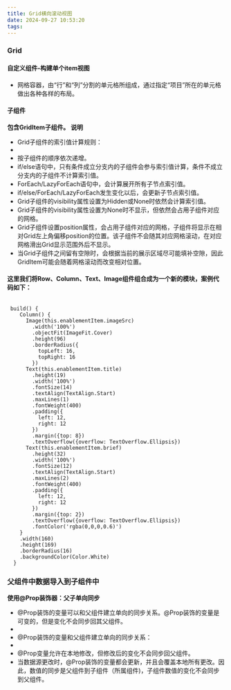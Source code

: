 ```yaml
---
title: Grid横向滚动视图
date: 2024-09-27 10:53:20
tags:
---
```

### Grid
#### 自定义组件-构建单个item视图
- 网格容器，由“行”和“列”分割的单元格所组成，通过指定“项目”所在的单元格做出各种各样的布局。
#### 子组件
 **包含GridItem子组件。** 
 **说明** 

- Grid子组件的索引值计算规则：
- 
- 按子组件的顺序依次递增。
- if/else语句中，只有条件成立分支内的子组件会参与索引值计算，条件不成立分支内的子组件不计算索引值。
- ForEach/LazyForEach语句中，会计算展开所有子节点索引值。
- if/else/ForEach/LazyForEach发生变化以后，会更新子节点索引值。
- Grid子组件的visibility属性设置为Hidden或None时依然会计算索引值。
- Grid子组件的visibility属性设置为None时不显示，但依然会占用子组件对应的网格。
- Grid子组件设置position属性，会占用子组件对应的网格，子组件将显示在相对Grid左上角偏移position的位置。该子组件不会随其对应网格滚动，在对应网格滑出Grid显示范围外后不显示。
- 当Grid子组件之间留有空隙时，会根据当前的展示区域尽可能填补空隙，因此GridItem可能会随着网格滚动而改变相对位置。
#### 这里我们将Row、Column、Text、Image组件组合成为一个新的模块，案例代码如下：

```

 build() {
    Column() {
      Image(this.enablementItem.imageSrc)
        .width('100%')
        .objectFit(ImageFit.Cover)
        .height(96)
        .borderRadius({
          topLeft: 16,
          topRight: 16
        })
      Text(this.enablementItem.title)
        .height(19)
        .width('100%')
        .fontSize(14)
        .textAlign(TextAlign.Start)
        .maxLines(1)
        .fontWeight(400)
        .padding({
          left: 12,
          right: 12
        })
        .margin({top: 8})
        .textOverflow({overflow: TextOverflow.Ellipsis})
      Text(this.enablementItem.brief)
        .height(32)
        .width('100%')
        .fontSize(12)
        .textAlign(TextAlign.Start)
        .maxLines(2)
        .fontWeight(400)
        .padding({
          left: 12,
          right: 12
        })
        .margin({top: 2})
        .textOverflow({overflow: TextOverflow.Ellipsis})
        .fontColor('rgba(0,0,0,0.6)')
    }
    .width(160)
    .height(169)
    .borderRadius(16)
    .backgroundColor(Color.White)
  }
```
### 父组件中数据导入到子组件中
 **使用@Prop装饰器：父子单向同步** 

- @Prop装饰的变量可以和父组件建立单向的同步关系。@Prop装饰的变量是可变的，但是变化不会同步回其父组件。
- 
- @Prop装饰的变量和父组件建立单向的同步关系：
- 
- @Prop变量允许在本地修改，但修改后的变化不会同步回父组件。
- 当数据源更改时，@Prop装饰的变量都会更新，并且会覆盖本地所有更改。因此，数值的同步是父组件到子组件（所属组件)，子组件数值的变化不会同步到父组件。

